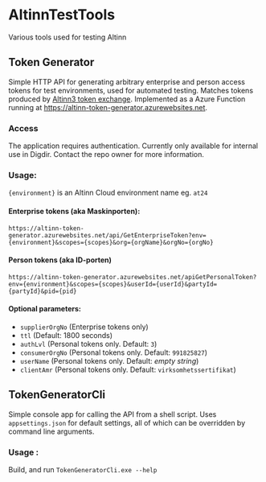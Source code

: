 # AltinnTestTools
Various tools used for testing Altinn

## Token Generator

Simple HTTP API for generating arbitrary enterprise and person access tokens for test environments, used for automated testing. Matches tokens produced by [Altinn3 token exchange](https://docs.altinn.studio/altinn-api/authentication/#exchange-of-jwt-token). Implemented as a Azure Function running at https://altinn-token-generator.azurewebsites.net.

### Access

The application requires authentication. Currently only available for internal use in Digdir. Contact the repo owner for more information.

### Usage:

`{environment}` is an Altinn Cloud environment name eg. `at24`

#### Enterprise tokens (aka Maskinporten):
`https://altinn-token-generator.azurewebsites.net/api/GetEnterpriseToken?env={environment}&scopes={scopes}&org={orgName}&orgNo={orgNo}`

#### Person tokens (aka ID-porten)
`https://altinn-token-generator.azurewebsites.net/apiGetPersonalToken?env={environment}&scopes={scopes}&userId={userId}&partyId={partyId}&pid={pid}`

#### Optional parameters:

* `supplierOrgNo` (Enterprise tokens only)
* `ttl` (Default: 1800 seconds)
* `authLvl` (Personal tokens only. Default: `3`)
* `consumerOrgNo` (Personal tokens only. Default: `991825827`)
* `userName` (Personal tokens only. Default: *empty string*)
* `clientAmr` (Personal tokens only. Default: `virksomhetssertifikat`)

## TokenGeneratorCli

Simple console app for calling the API from a shell script. Uses `appsettings.json` for default settings, all of which can be overridden by command line arguments. 

### Usage :

Build, and run `TokenGeneratorCli.exe --help`
